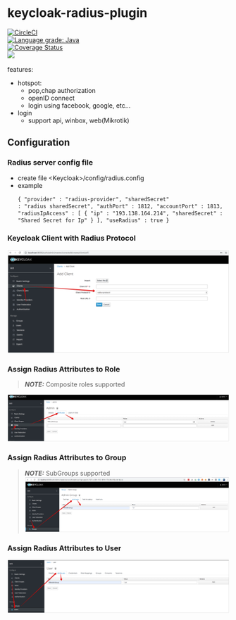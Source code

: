 # keycloak-radius-plugin

[![CircleCI](https://circleci.com/gh/vzakharchenko/keycloak-radius-plugin/tree/master.svg?style=svg)](https://circleci.com/gh/vzakharchenko/keycloak-radius-plugin/tree/master)  
[![Language grade: Java](https://img.shields.io/lgtm/grade/java/g/vzakharchenko/keycloak-radius-plugin.svg?logo=lgtm&logoWidth=18)](https://lgtm.com/projects/g/vzakharchenko/keycloak-radius-plugin/context:java)  
[![Coverage Status](https://coveralls.io/repos/github/vzakharchenko/keycloak-radius-plugin/badge.svg?branch=master)](https://coveralls.io/github/vzakharchenko/keycloak-radius-plugin?branch=master)  
<a href="https://codeclimate.com/github/vzakharchenko/keycloak-radius-plugin/maintainability"><img src="https://api.codeclimate.com/v1/badges/499d56ae9242cfaf2cbb/maintainability" /></a>

features:

- hotspot:
  - pop,chap authorization
  - openID connect
  - login using facebook, google, etc...
- login
  - support api, winbox, web(Mikrotik)

## Configuration
### Radius server config file
-  create file \<Keycloak\>/config/radius.config
-  example <pre><code>{
  "provider" : "radius-provider",
  "sharedSecret" : "radius sharedSecret",
  "authPort" : 1812,
  "accountPort" : 1813,
  "radiusIpAccess" : [ {
    "ip" : "193.138.164.214",
    "sharedSecret" : "Shared Secret for Ip"
  } ],
  "useRadius" : true
}</code></pre>

### Keycloak Client with Radius Protocol
![radiusProtocol](docs/radiusProtocol.png)

### Assign Radius Attributes to Role
> **_NOTE:_**  Composite roles supported

![RoleAttributes](docs/RoleAttributes.png)
### Assign Radius Attributes to Group
> **_NOTE:_**  SubGroups supported
![groupAttributes](docs/groupAttributes.png)
### Assign Radius Attributes to User
![userAttributes](docs/userAttributes.png)
